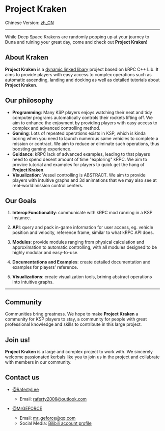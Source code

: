 # Project Kraken

Chinese Version: [zh_CN](https://github.com/RafertyLee/Kraken/blob/main/README/README_zh_CN.md)

---

While Deep Space Krakens are randomly popping up at your journey to Duna and ruining your great day, come and check out **Project Kraken**!

## About Kraken

**Project Kraken** is a <u>dynamic linked libary</u> project based on kRPC C++ Lib. It aims to provide players with easy access to complex operations such as automatic ascending, landing and docking as well as detailed tutorials about **Project Kraken**. 

## Our philosophy

- **Programming**: Many KSP players enjoys watching their neat and tidy computer programs automatically controls their rockets lifting off. We aim to enhance the enjoyment by providing players with easy access to complex and advanced controlling method.
- **Gaming**: Lots of repeated operations exists in KSP, which is kinda boring when you need to launch numerous same vehicles to complete a mission or contract. We aim to reduce or eliminate such operations, thus boosting gaming experience.
- **Guidance**: kRPC lack of advanced examples, leading to that players need to spend desent amount of time "exploring" kRPC. We aim to provice tutorial and examples for players to quick get the hang of **Project Kraken**.
- **Visualization**: Vessel controlling is ABSTRACT. We aim to provide players with intuitive graphs and 3d animations that we may also see at real-world mission control centers. 

## Our Goals

1. **Interop Functionality**: communicate with kRPC mod running in a KSP instance.

2. **API**: query and pack in-game information for user access, eg. vehicle position and velocity, reference frame, similar to what kRPC API does.

3. **Modules**: provide modules ranging from physical calculation and approximation to automatic controlling, with all modules designed to be highly modular and easy-to-use.

4. **Documentations and Examples**: create detailed documentation and examples for players' reference.

5. **Visualizations**: create visualization tools, brining abstract operations into intuitive graphs.

---

## Community

Communities bring greatness. We hope to make **Project Kraken** a community for KSP players to stay, a community for people with great professional knowledge and skills to contribute in this large project.

## Join us!

**Project Kraken** is a large and complex project to work with. We sincerely welcome passionated kerbals like you to join us in the project and collabrate with members in our community.

## Contact us

- [@RafertyLee](https://github.com/RafertyLee)
  
  - Email: [raferty2006@outlook.com](mailto:raferty2006@outlook.com)

- [@MrGEFORCE](https://github.com/MrGEFORCE)
  
  - Email: [mr_geforce@qq.com](mailto:mr_geforce@qq.com)
  - Social Media: [Bilibili account profile](https://space.bilibili.com/22746431)


